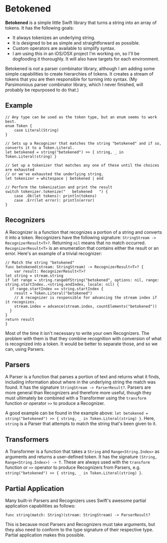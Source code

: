 # Betokened

**Betokened** is a simple little Swift library that turns a string into an array of tokens. It has the following goals:

- It always tokenizes an underlying string.
- It is designed to be as simple and straightforward as possible.
- Custom operators are available to simplify syntax.
- I am using this in an iOS/OSX project I'm working on, so I'll be dogfooding it thoroughly. It will also have targets for each environment.

Betokened is *not* a parser combinator library, although I am adding some simple capabilities to create hierarchies of tokens. It creates a stream of tokens that you are then responsible for turning into syntax. (My Parsimonious parser combinator library, which I never finished, will probably be repurposed to do that.)

## Example

    // Any type can be used as the token type, but an enum seems to work best.
    enum Token {
    	case Literal(String)
    }

    // Sets up a Recognizer that matches the string "betokened" and if so, converts it to a Token.Literal.
    let betokened = string("betokened") >> { string, _ in Token.Literal(string) }

    // Set up a tokenizer that matches any one of these until the choices are exhausted
    // or we've exhausted the underlying string.
    let tokenizer = whitespace | betokened | end

    // Perform the tokenization and print the result
    switch tokenizer.tokenize("   betokened   ") {
        case .Ok(let tokens): println(tokens)
        case .Err(let error): println(error)
    }

## Recognizers

A Recognizer is a function that recognizes a portion of a string and converts it into a token. Recognizers have the following signature: `StringStream -> RecognizerResult<T>?`. Returning `nil` means that no match occurred. `RecognizerResult<T>` is an enumeration that contains either the result or an error. Here's an example of a trivial recognizer:

    // Match the string "betokened"
    func betokened(stream: StringStream) -> RecognizerResult<T>? {
    	var result: RecognizerResult<T>?
	let string = stream.string
	if let range = string.rangeOfString("betokened", options: nil, range: string.startIndex..<string.endIndex, locale: nil) {
	  if range.startIndex == string.startIndex {
	    result = Token.Literal("betokened")
	    // A recognizer is responsible for advancing the stream index if it recognizes.
	    stream.index = advance(stream.index, countElements("betokened"))
	  }
	}
	return result
    }

Most of the time it isn't necessary to write your own Recognizers. The problem with them is that they combine recognition with conversion of what is recognized into a token. It would be better to separate those, and so we can, using Parsers.

## Parsers

A Parser is a function that parses a portion of text and returns what it finds, including information about where in the underlying string the match was found. It has the signature `StringStream -> ParserResult?`. Parsers are more general than Recognizers and therefore more useful, though they must ultimately be combined with a Transformer using the `transform` function or operator `>>` to produce a Recognizer.

A good example can be found in the example above: `let betokened = string("betokened") >> { string, _ in Token.Literal(string) }`. Here, `string` is a Parser that attempts to match the string that's been given to it.

## Transformers

A Transformer is a function that takes a `String` and `Range<String.Index>` as arguments and returns a user-defined token. It has the signature `(String, Range<String.Index>) -> T`. These are always used with the `transform` function or `>>` operator to produce Recognizers from Parsers, e.g. `string("betokened") >> { string, _ in Token.Literal(string) }`.

## Partial Application

Many built-in Parsers and Recognizers uses Swift's awesome partial application capabilities as follows:

    func string(match: String)(stream: StringStream) -> ParserResult?

This is because most Parsers and Recognizers must take arguments, but they also need to conform to the type signature of their respective type. Partial application makes this possible.

